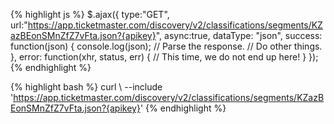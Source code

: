 {% highlight js %}
$.ajax({
  type:"GET",
  url:"https://app.ticketmaster.com/discovery/v2/classifications/segments/KZazBEonSMnZfZ7vFta.json?{apikey}",
  async:true,
  dataType: "json",
  success: function(json) {
              console.log(json);
              // Parse the response.
              // Do other things.
           },
  error: function(xhr, status, err) {
              // This time, we do not end up here!
           }
});
{% endhighlight %}

{% highlight bash %}
curl \ 
--include 'https://app.ticketmaster.com/discovery/v2/classifications/segments/KZazBEonSMnZfZ7vFta.json?{apikey}'
{% endhighlight %}
